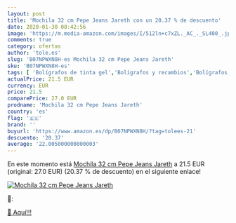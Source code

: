 ```yaml
---
layout: post
title: 'Mochila 32 cm Pepe Jeans Jareth con un 20.37 % de descuento'
date: 2020-01-30 08:42:56
image: 'https://m.media-amazon.com/images/I/512ln+c7xZL._AC_._SL400_.jpg'
comments: true
category: ofertas
author: 'tole.es'
slug: 'B07NPWXN8H-es Mochila 32 cm Pepe Jeans Jareth'
sku: 'B07NPWXN8H-es'
tags: [ 'Bolígrafos de tinta gel','Bolígrafos y recambios','Bolígrafos, lápices y útiles de escritura','Oficina y papelería','Recambios para bolígrafos y plumas','mochila', ]
actualPrice: 21.5 EUR
currency: EUR
price: 21.5
comparePrice: 27.0 EUR
prodname: 'Mochila 32 cm Pepe Jeans Jareth'
country: 'es'
flag: '🇪🇸'
brand: ''
buyurl: 'https://www.amazon.es/dp/B07NPWXN8H/?tag=tolees-21'
descuento: '20.37'
average: '22.005000000000003'
---
```


En este momento está [Mochila 32 cm Pepe Jeans Jareth](https://www.amazon.es/dp/B07NPWXN8H/?tag=tolees-21) a 21.5 EUR (original: 27.0 EUR) (20.37 %  de descuento) en el siguiente enlace!

[![Mochila 32 cm Pepe Jeans Jareth](https://m.media-amazon.com/images/I/512ln+c7xZL._AC_._SL400_.jpg)](https://www.amazon.es/dp/B07NPWXN8H/?tag=tolees-21)

🔎:


[🛒 Aquí!!!](https://www.amazon.es/dp/B07NPWXN8H/?tag=tolees-21)
